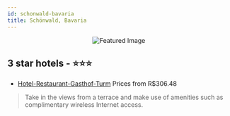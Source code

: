 ```yaml
---
id: schonwald-bavaria
title: Schönwald, Bavaria
---
```


<center><img src="https://i.travelapi.com/hotels/37000000/36820000/36815200/36815145/c4a729de_z.jpg" alt="Featured Image" /></center>


##  3 star hotels - ⭐️⭐️⭐️

-    [Hotel-Restaurant-Gasthof-Turm](https://us.hurb.com/hotels/schonwald/hotel-restaurant-gasthof-turm-JNP-JP722157?cmp=18055) Prices from R$306.48
   > Take in the views from a terrace and make use of amenities such as complimentary wireless Internet access.
